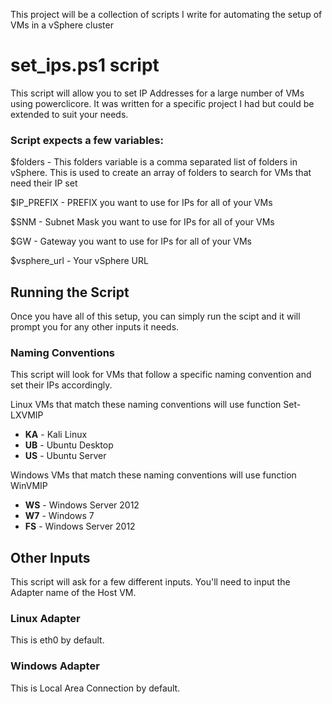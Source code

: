 This project will be a collection of scripts I write for automating the setup of VMs in a vSphere cluster

# set_ips.ps1 script

This script will allow you to set IP Addresses for a large number of VMs using powerclicore. It was written for a specific project I had but could be extended to suit your needs. 

### Script expects a few variables:

$folders - This folders variable is a comma separated list of folders in vSphere. This is used to create an array of folders to search for VMs that need their IP set

$IP_PREFIX - PREFIX you want to use for IPs for all of your VMs

$SNM - Subnet Mask you want to use for IPs for all of your VMs

$GW - Gateway you want to use for IPs for all of your VMs

$vsphere_url - Your vSphere URL


## Running the Script
Once you have all of this setup, you can simply run the scipt and it will prompt you for any other inputs it needs. 

### Naming Conventions

This script will look for VMs that follow a specific naming convention and set their IPs accordingly. 

Linux VMs that match these naming conventions will use function Set-LXVMIP

* **KA** - Kali Linux
* **UB** - Ubuntu Desktop
* **US** - Ubuntu Server

Windows VMs that match these naming conventions will use function WinVMIP

* **WS** - Windows Server 2012
* **W7** - Windows 7
* **FS** - Windows Server 2012


## Other Inputs

This script will ask for a few different inputs. You'll need to input the Adapter name of the Host VM. 

### Linux Adapter

This is eth0 by default. 

### Windows Adapter

This is Local Area Connection by default.

 
